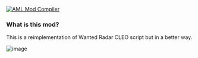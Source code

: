 [![AML Mod Compiler](https://github.com/AndroidModLoader/GTA_WantedRadar/actions/workflows/main.yml/badge.svg?branch=main)](https://github.com/AndroidModLoader/GTA_WantedRadar/actions/workflows/main.yml)

### What is this mod?

This is a reimplementation of Wanted Radar CLEO script but in a better way.

![image](https://github.com/AndroidModLoader/GTA_WantedRadar/assets/8864329/a69e690c-426a-411b-9c00-49605265c9b5)
